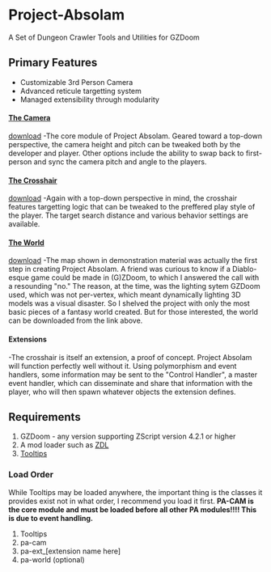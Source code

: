 # Project-Absolam
A Set of Dungeon Crawler Tools and Utilities for GZDoom

## Primary Features
- Customizable 3rd Person Camera
- Advanced reticule targetting system
- Managed extensibility through modularity

#### [The Camera](https://github.com/Saican/Project-Absolam/tree/pa-cam "### The Camera")
[download]()
-The core module of Project Absolam.  Geared toward a top-down perspective, the camera height and pitch can be tweaked both by the developer and player.  Other options include the ability to swap back to first-person and sync the camera pitch and angle to the players.

#### [The Crosshair](https://github.com/Saican/Project-Absolam/tree/pa-ext_ret)
[download]()
-Again with a top-down perspective in mind, the crosshair features targetting logic that can be tweaked to the preffered play style of the player.  The target search distance and various behavior settings are available.

#### [The World]()
[download](https://drive.google.com/file/d/1pz0cWcjhH1QTI6VwAePbh4BWBPk3O86i/view?usp=sharing)
-The map shown in demonstration material was actually the first step in creating Project Absolam.  A friend was curious to know if a Diablo-esque game could be made in (G)ZDoom, to which I answered the call with a resounding "no."  The reason, at the time, was the lighting sytem GZDoom used, which was not per-vertex, which meant dynamically lighting 3D models was a visual disaster.  So I shelved the project with only the most basic pieces of a fantasy world created.  But for those interested, the world can be downloaded from the link above.

#### Extensions
-The crosshair is itself an extension, a proof of concept.  Project Absolam will function perfectly well without it.  Using polymorphism and event handlers, some information may be sent to the "Control Handler", a master event handler, which can disseminate and share that information with the player, who will then spawn whatever objects the extension defines.

## Requirements
1. GZDoom - any version supporting ZScript version 4.2.1 or higher
2. A mod loader such as [ZDL](https://github.com/lcferrum/qzdl)
3. [Tooltips](https://forum.zdoom.org/viewtopic.php?t=68495)

### Load Order
While Tooltips may be loaded anywhere, the important thing is the classes it provides exist not in what order, I recommend you load it first.
**PA-CAM is the core module and must be loaded before all other PA modules!!!!  This is due to event handling.**
1. Tooltips
2. pa-cam
3. pa-ext_[extension name here]
4. pa-world (optional)
